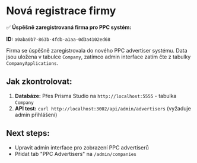 # Nová registrace firmy

✅ **Úspěšně zaregistrovaná firma pro PPC systém:**

**ID:** `a0aba0b7-863b-4fdb-a1aa-0d3a4102ed68`

Firma se úspěšně zaregistrovala do nového PPC advertiser systému. Data jsou uložena v tabulce `Company`, zatímco admin interface zatím čte z tabulky `CompanyApplications`.

## Jak zkontrolovat:

1. **Databáze:** Přes Prisma Studio na `http://localhost:5555` - tabulka `Company`
2. **API test:** `curl http://localhost:3002/api/admin/advertisers` (vyžaduje admin přihlášení)

## Next steps:
- Upravit admin interface pro zobrazení PPC advertiserů
- Přidat tab "PPC Advertisers" na `/admin/companies` 